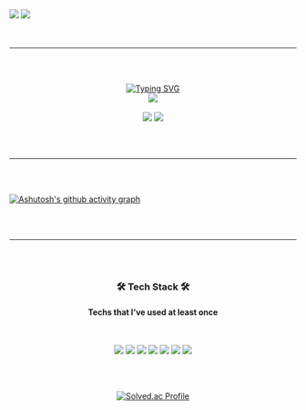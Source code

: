 <img src="https://capsule-render.vercel.app/api?type=waving&color=7FB3D5&text=&animation=twinkling&height=80">

<a href="https://git.io/typing-svg">
    <img src="https://readme-typing-svg.demolab.com?font=Alkatra&size=45&duration=3000&pause=3000&color=61DAFB&vCenter=true&width=600&height=60&lines=Welcome+to+Seojin's+GitHub!%F0%9F%91%BB">
</a>

<br>
<br>
<br>

---

<br>
<br>

<p align="center">
    <a href="https://github.com/drkostas">
        <img src="https://readme-typing-svg.demolab.com?font=Georgia&size=18&duration=2000&pause=100&multiline=true&repeat=false&width=500&height=80&lines=SeoJin+Lee;Backend+%7C+SangMyung Univ.+%7C+Bachelor+Student" alt="Typing SVG" />
    </a>
    <br>
    <a href="https://github.com/drkostas">
        <img src="https://github-stats-alpha.vercel.app/api?username=SeoJin-L-ee&cc=22272e&tc=37BCF6&ic=fff&bc=0000">
    </a>
    <br>
    <br>
    <img src="https://github-readme-stats.vercel.app/api?username=SeoJin-L-ee&show_icons=true&theme=react">
    <a href="https://git.io/streak-stats">
        <img src="https://streak-stats.demolab.com/?user=SeoJin-L-ee&theme=react" />
    </a>
</p>

<br>
<br>

---

<br>
<br>

[![Ashutosh's github activity graph](https://github-readme-activity-graph.vercel.app/graph?username=SeoJin-L-ee&theme=react)](https://github.com/SeoJin-L-ee/github-readme-activity-graph)

<br>
<br>

---

<br>
<br>

<h3 align="center"> 🛠️ Tech Stack 🛠️</h3>
<h4 align="center"> Techs that I've used at least once</h4>
<br>
<p align="center">
    <img src="https://img.shields.io/badge/java-007396?style=for-the-badge&logo=java&logoColor=white"> 
    <img src="https://img.shields.io/badge/Spring Boot-6DB33F?style=for-the-badge&logo=spring boot&logoColor=white"> 
    <img src="https://img.shields.io/badge/oracle-F80000?style=for-the-badge&logo=oracle&logoColor=white"> 
    <img src="https://img.shields.io/badge/mysql-4479A1?style=for-the-badge&logo=mysql&logoColor=white"> 
    <img src="https://img.shields.io/badge/Amazon AWS-232F3E?style=for-the-badge&logo=amazon aws&logoColor=white"> 
    <img src="https://img.shields.io/badge/c-A8B9CC?style=for-the-badge&logo=c&logoColor=white"> 
    <img src="https://img.shields.io/badge/python-3776AB?style=for-the-badge&logo=python&logoColor=white"> 

</p>

<br>
<br>

<p align="center">
    <a href="https://solved.ac/gwakamoli/" target="_blank">
        <img src="http://mazassumnida.wtf/api/v2/generate_badge?boj=gwakamoli" alt="Solved.ac Profile" />
    </a>
</p>


<!--
**gwakamoli/gwakamoli** is a ✨ _special_ ✨ repository because its `README.md` (this file) appears on your GitHub profile.

Here are some ideas to get you started:

- 🔭 I’m currently working on ...
- 🌱 I’m currently learning ...
- 👯 I’m looking to collaborate on ...
- 🤔 I’m looking for help with ...
- 💬 Ask me about ...
- 📫 How to reach me: ...
- 😄 Pronouns: ...
- ⚡ Fun fact: ...
-->

